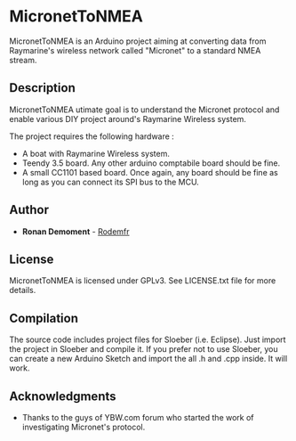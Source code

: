 # MicronetToNMEA

MicronetToNMEA is an Arduino project aiming at converting data from Raymarine's wireless network called "Micronet" to a standard NMEA stream.

## Description

MicronetToNMEA utimate goal is to understand the Micronet protocol and enable various DIY project around's Raymarine Wireless system.

The project requires the following hardware :
- A boat with Raymarine Wireless system.
- Teendy 3.5 board. Any other arduino comptabile board should be fine.
- A small CC1101 based board. Once again, any board should be fine as long as you can connect its SPI bus to the MCU.

## Author

* **Ronan Demoment** - [Rodemfr](https://github.com/Rodemfr)

## License

MicronetToNMEA is licensed under GPLv3. See LICENSE.txt file for more details.

## Compilation

The source code includes project files for Sloeber (i.e. Eclipse). Just import the project in Sloeber and compile it.
If you prefer not to use Sloeber, you can create a new Arduino Sketch and import the all .h and .cpp inside. It will work.

## Acknowledgments

* Thanks to the guys of YBW.com forum who started the work of investigating Micronet's protocol.

